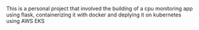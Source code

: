 This is a personal project that involved the building of a cpu monitoring app using flask, containerizing it with docker and deplying it on kubernetes using AWS EKS
